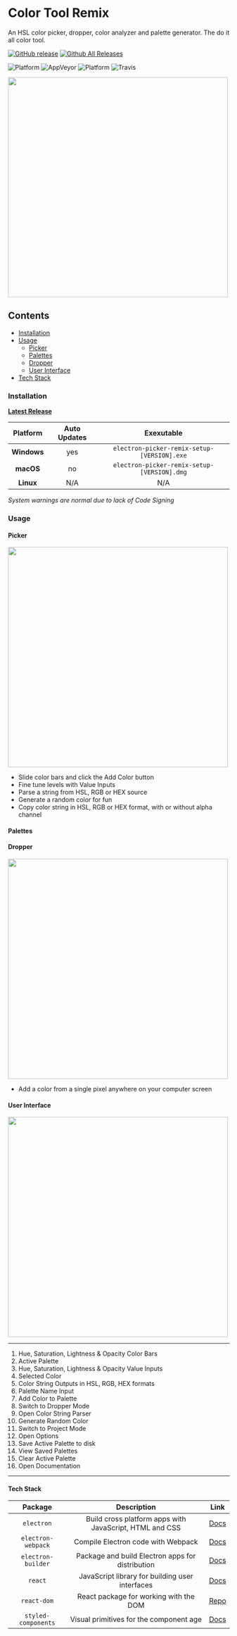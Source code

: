 # Color Tool Remix

An HSL color picker, dropper, color analyzer and palette generator. The do it all color tool.

[![GitHub release](https://img.shields.io/github/release/benjaminadk/color-tool-remix.svg?style=flat-square)](https://github.com/benjaminadk/color-tool-remix/releases) [![Github All Releases](https://img.shields.io/github/downloads/benjaminadk/color-tool-remix/total.svg?style=flat-square)](https://github.com/benjaminadk/color-tool-remix/releases)

![Platform](https://img.shields.io/badge/platform-windows-lightgrey.svg?style=flat-square) ![AppVeyor](https://img.shields.io/appveyor/ci/benjaminadk/color-tool-remix.svg?style=flat-square) ![Platform](https://img.shields.io/badge/platform-osx-lightgrey.svg?style=flat-square) ![Travis](https://img.shields.io/travis/benjaminadk/color-tool-remix.svg?style=flat-square)

<img src="https://s3-us-west-1.amazonaws.com/color-tool-remix/color-tool-1.gif" width='500' />

## Contents

- [Installation](#installation)
- [Usage](#usage)
  - [Picker](#picker)
  - [Palettes](#palettes)
  - [Dropper](#dropper)
  - [User Interface](#user-interface)
- [Tech Stack](#tech-stack)

### Installation

[**Latest Release**](https://github.com/benjaminadk/color-tool-remix/releases/latest)

|  Platform   | Auto Updates |                 Exexutable                  |
| :---------: | :----------: | :-----------------------------------------: |
| **Windows** |     yes      | `electron-picker-remix-setup-[VERSION].exe` |
|  **macOS**  |      no      | `electron-picker-remix-setup-[VERSION].dmg` |
|  **Linux**  |     N/A      |                     N/A                     |

_System warnings are normal due to lack of Code Signing_

### Usage

#### Picker

<img src="https://s3-us-west-1.amazonaws.com/color-tool-remix/color-tool-1.gif" width='500' />

- Slide color bars and click the Add Color button
- Fine tune levels with Value Inputs
- Parse a string from HSL, RGB or HEX source
- Generate a random color for fun
- Copy color string in HSL, RGB or HEX format, with or without alpha channel

#### Palettes

#### Dropper

<img src="https://s3-us-west-1.amazonaws.com/color-tool-remix/color-tool-3.gif" width='500' />

- Add a color from a single pixel anywhere on your computer screen

#### User Interface

<img src="https://s3-us-west-1.amazonaws.com/color-tool-remix/color-tool-chart.png" width='500' />

---

1. Hue, Saturation, Lightness & Opacity Color Bars
2. Active Palette
3. Hue, Saturation, Lightness & Opacity Value Inputs
4. Selected Color
5. Color String Outputs in HSL, RGB, HEX formats
6. Palette Name Input
7. Add Color to Palette
8. Switch to Dropper Mode
9. Open Color String Parser
10. Generate Random Color
11. Switch to Project Mode
12. Open Options
13. Save Active Palette to disk
14. View Saved Palettes
15. Clear Active Palette
16. Open Documentation

---

#### Tech Stack

|       Package       |                       Description                       |                    Link                    |
| :-----------------: | :-----------------------------------------------------: | :----------------------------------------: |
|     `electron`      | Build cross platform apps with JavaScript, HTML and CSS |      [Docs](https://electronjs.org/)       |
| `electron-webpack`  |           Compile Electron code with Webpack            |  [Docs](https://webpack.electron.build/)   |
| `electron-builder`  |    Package and build Electron apps for distribution     |    [Docs](https://www.electron.build/)     |
|       `react`       |     JavaScript library for building user interfaces     |        [Docs](https://reactjs.org/)        |
|     `react-dom`     |         React package for working with the DOM          | [Repo](https://github.com/facebook/react)  |
| `styled-components` |         Visual primitives for the component age         | [Docs](https://www.styled-components.com/) |
